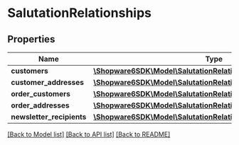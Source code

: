 # SalutationRelationships

## Properties
Name | Type | Description | Notes
------------ | ------------- | ------------- | -------------
**customers** | [**\Shopware6SDK\Model\SalutationRelationshipsCustomers**](SalutationRelationshipsCustomers.md) |  | [optional] 
**customer_addresses** | [**\Shopware6SDK\Model\SalutationRelationshipsCustomerAddresses**](SalutationRelationshipsCustomerAddresses.md) |  | [optional] 
**order_customers** | [**\Shopware6SDK\Model\SalutationRelationshipsOrderCustomers**](SalutationRelationshipsOrderCustomers.md) |  | [optional] 
**order_addresses** | [**\Shopware6SDK\Model\SalutationRelationshipsOrderAddresses**](SalutationRelationshipsOrderAddresses.md) |  | [optional] 
**newsletter_recipients** | [**\Shopware6SDK\Model\SalutationRelationshipsNewsletterRecipients**](SalutationRelationshipsNewsletterRecipients.md) |  | [optional] 

[[Back to Model list]](../../README.md#documentation-for-models) [[Back to API list]](../../README.md#documentation-for-api-endpoints) [[Back to README]](../../README.md)

